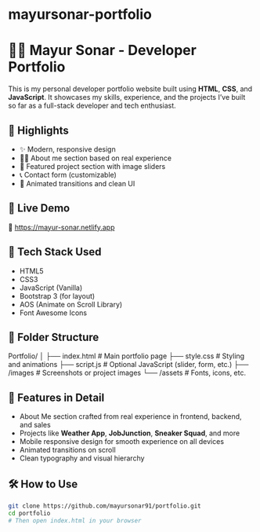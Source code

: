 # mayursonar-portfolio

# 🧑‍💻 Mayur Sonar - Developer Portfolio

This is my personal developer portfolio website built using **HTML**, **CSS**, and **JavaScript**. It showcases my skills, experience, and the projects I’ve built so far as a full-stack developer and tech enthusiast.

## 🌟 Highlights
- ✨ Modern, responsive design
- 🧑‍💼 About me section based on real experience
- 💼 Featured project section with image sliders
- 📞 Contact form (customizable)
- 🎨 Animated transitions and clean UI

## 🚀 Live Demo
🔗 https://mayur-sonar.netlify.app

## 🔧 Tech Stack Used
- HTML5
- CSS3
- JavaScript (Vanilla)
- Bootstrap 3 (for layout)
- AOS (Animate on Scroll Library)
- Font Awesome Icons

## 📁 Folder Structure
Portfolio/
│
├── index.html # Main portfolio page
├── style.css # Styling and animations
├── script.js # Optional JavaScript (slider, form, etc.)
├── /images # Screenshots or project images
└── /assets # Fonts, icons, etc.

## 🧩 Features in Detail
- About Me section crafted from real experience in frontend, backend, and sales
- Projects like **Weather App**, **JobJunction**, **Sneaker Squad**, and more
- Mobile responsive design for smooth experience on all devices
- Animated transitions on scroll
- Clean typography and visual hierarchy

## 🛠️ How to Use
```bash
git clone https://github.com/mayursonar91/portfolio.git
cd portfolio
# Then open index.html in your browser
